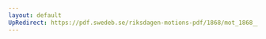 ```yaml
---
layout: default
UpRedirect: https://pdf.swedeb.se/riksdagen-motions-pdf/1868/mot_1868__ak__00326/mot_1868__ak__00326_001.pdf
---
```

